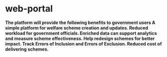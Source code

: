 # web-portal

**The platform will provide the following benefits to government users
A simple platform for welfare scheme creation and updates.
Reduced workload for government officials.
Enriched data can support analytics and measure scheme effectiveness.
Help redesign schemes for better impact.
Track Errors of Inclusion and Errors of Exclusion.
Reduced cost of delivering schemes.**

